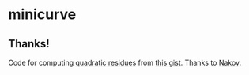 # minicurve

## Thanks!

Code for computing [quadratic residues](https://en.wikipedia.org/wiki/Quadratic_residue) from [this gist](https://gist.github.com/nakov/60d62bdf4067ea72b7832ce9f71ae079). Thanks to [Nakov](https://gist.github.com/nakov).
